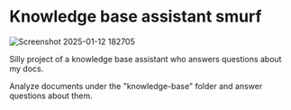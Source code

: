 # Knowledge base assistant smurf

![Screenshot 2025-01-12 182705](https://github.com/user-attachments/assets/47c8164a-ebac-4030-b360-dce8d454657a)

Silly project of a knowledge base assistant who answers questions about my docs.

Analyze documents under the "knowledge-base" folder and answer questions about them.
